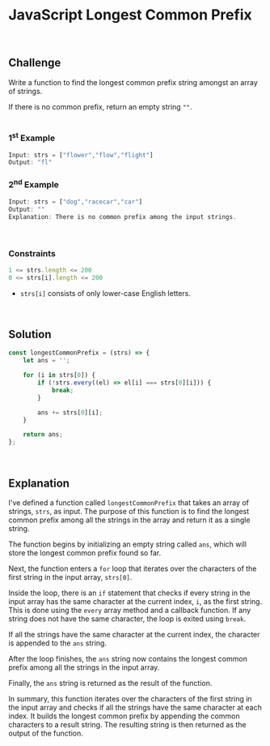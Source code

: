 # JavaScript Longest Common Prefix
<br/>

## Challenge

Write a function to find the longest common prefix string amongst an array of strings.

If there is no common prefix, return an empty string `""`.
<br/>
<br/>

### 1<sup>st</sup> Example

```JavaScript
Input: strs = ["flower","flow","flight"]
Output: "fl"
```

### 2<sup>nd</sup> Example

```JavaScript
Input: strs = ["dog","racecar","car"]
Output: ""
Explanation: There is no common prefix among the input strings.
```

<br/>

### Constraints

```JavaScript
1 <= strs.length <= 200
0 <= strs[i].length <= 200
```

- `strs[i]` consists of only lower-case English letters.

<br/>

## Solution

```JavaScript
const longestCommonPrefix = (strs) => {
    let ans = '';

    for (i in strs[0]) {
        if (!strs.every((el) => el[i] === strs[0][i])) {
            break;
        }

        ans += strs[0][i];
    }

    return ans;
};
```

<br/>

## Explanation

I've defined a function called `longestCommonPrefix` that takes an array of strings, `strs`, as input. The purpose of this function is to find the longest common prefix among all the strings in the array and return it as a single string.
<br/>

The function begins by initializing an empty string called `ans`, which will store the longest common prefix found so far.
<br/>

Next, the function enters a `for` loop that iterates over the characters of the first string in the input array, `strs[0]`.
<br/>

Inside the loop, there is an `if` statement that checks if every string in the input array has the same character at the current index, `i`, as the first string. This is done using the `every` array method and a callback function. If any string does not have the same character, the loop is exited using `break`.
<br/>

If all the strings have the same character at the current index, the character is appended to the `ans` string.
<br/>

After the loop finishes, the `ans` string now contains the longest common prefix among all the strings in the input array.
<br/>

Finally, the `ans` string is returned as the result of the function.
<br/>

In summary, this function iterates over the characters of the first string in the input array and checks if all the strings have the same character at each index. It builds the longest common prefix by appending the common characters to a result string. The resulting string is then returned as the output of the function.
<br/>
<br/>